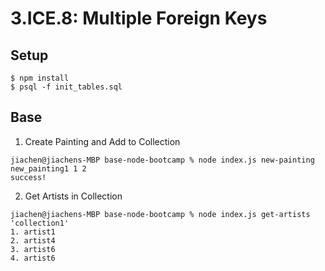 # 3.ICE.8: Multiple Foreign Keys

## Setup

```
$ npm install
$ psql -f init_tables.sql
```

## Base

1. Create Painting and Add to Collection

```
jiachen@jiachens-MBP base-node-bootcamp % node index.js new-painting new_painting1 1 2
success!
```

2. Get Artists in Collection

```
jiachen@jiachens-MBP base-node-bootcamp % node index.js get-artists 'collection1'
1. artist1
2. artist4
3. artist6
4. artist6

```
